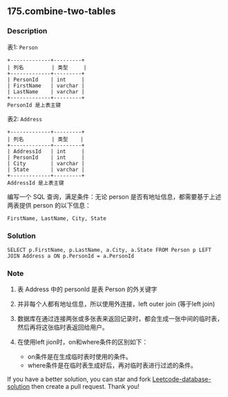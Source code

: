 ## 175.combine-two-tables

### Description

表1: `Person`

```
+-------------+---------+
| 列名         | 类型     |
+-------------+---------+
| PersonId    | int     |
| FirstName   | varchar |
| LastName    | varchar |
+-------------+---------+
PersonId 是上表主键
```

表2: `Address`

```
+-------------+---------+
| 列名         | 类型    |
+-------------+---------+
| AddressId   | int     |
| PersonId    | int     |
| City        | varchar |
| State       | varchar |
+-------------+---------+
AddressId 是上表主键
```

 

编写一个 SQL 查询，满足条件：无论 person 是否有地址信息，都需要基于上述两表提供 person 的以下信息：

 

```
FirstName, LastName, City, State
```



### Solution

```mysql
SELECT p.FirstName, p.LastName, a.City, a.State FROM Person p LEFT JOIN Address a ON p.PersonId = a.PersonId
```



### Note

1. 表 Address 中的 personId 是表 Person 的外关键字  

2. 并非每个人都有地址信息，所以使用外连接，left outer join  (等于left join)

3. 数据库在通过连接两张或多张表来返回记录时，都会生成一张中间的临时表，然后再将这张临时表返回给用户。

4. 在使用left jion时，on和where条件的区别如下：
   - on条件是在生成临时表时使用的条件。
   - where条件是在临时表生成好后，再对临时表进行过滤的条件。

If you have a better solution, you can star and fork [Leetcode-database-solution](https://github.com/orrrz/Leetcode-database-solution) then create a pull request. Thank you!
